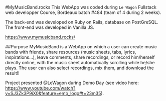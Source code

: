 #MyMusicBand.rocks
This WebApp was coded during `Le Wagon` Fullstack web developper Course, Bordeaux batch #484 (team of 4 during 2 weeks).

The back-end was developed on Ruby on Rails, database on PostGreSQL.
The front-end was developed in Vanilla JS.

https://www.mymusicband.rocks/

##Purpose
MyMusicBand is a WebApp on which a user can create music bands with friends, share resources (music sheets, tabs, lyrics, inspirations...), leave comments, share recordings, or record him/herself directly online, with the music sheet automatically scrolling while he/she plays. The user can also select recordings, mix them, and download the result!!

Project presented @LeWagon during Demo Day (see video here: https://www.youtube.com/watch?v=SJ3Zk3P9iX0&feature=emb_logo#t=23m35).
